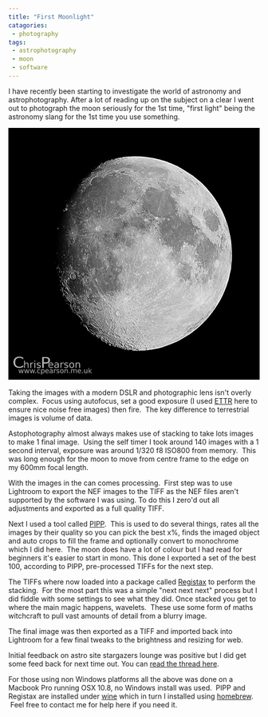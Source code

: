 ```yaml
---
title: "First Moonlight"
catagories:
 - photography
tags:
 - astrophotography
 - moon
 - software
---
```

I have recently been starting to investigate the world of astronomy and astrophotography. After a lot of reading up on the subject on a clear I went out to photograph the moon seriously for the 1st time, "first light" being the astronomy slang for the 1st time you use something.

<img class="padded center"
		alt="A waxing gibbous moon (91%) imaged from Surrey, UK."
		src="/images/2013-09-16-first-moonlight/2013-09-16-Moon.jpg" />

Taking the images with a modern DSLR and photographic lens isn't overly complex.  Focus using autofocus, set a good exposure (I used [ETTR][ettr] here to ensure nice noise free images) then fire.  The key difference to terrestrial images is volume of data.

<!-- more -->

Astophotography almost always makes use of stacking to take lots images to make 1 final image.  Using the self timer I took around 140 images with a 1 second interval, exposure was around 1/320 f8 ISO800 from memory.  This was long enough for the moon to move from centre frame to the edge on my 600mm focal length.

With the images in the can comes processing.  First step was to use Lightroom to export the NEF images to the TIFF as the NEF files aren't supported by the software I was using. To do this I zero'd out all adjustments and exported as a full quality TIFF.

Next I used a tool called [PIPP][pipp].  This is used to do several things, rates all the images by their quality so you can pick the best x%, finds the imaged object and auto crops to fill the frame and optionally convert to monochrome which I did here.  The moon does have a lot of colour but I had read for beginners it's easier to start in mono. This done I exported a set of the best 100, according to PIPP, pre-processed TIFFs for the next step.

The TIFFs where now loaded into a package called [Registax][registax] to perform the stacking.  For the most part this was a simple "next next next" process but I did fiddle with some settings to see what they did. Once stacked you get to where the main magic happens, wavelets.  These use some form of maths witchcraft to pull vast amounts of detail from a blurry image.

The final image was then exported as a TIFF and imported back into Lightroom for a few final tweaks to the brightness and resizing for web.

Initial feedback on astro site stargazers lounge was positive but I did get some feed back for next time out. You can [read the thread here][sgl]. 

For those using non Windows platforms all the above was done on a Macbook Pro running OSX 10.8, no Windows install was used.  PIPP and Registax are installed under [wine][wine] which in turn I installed using [homebrew][brew].  Feel free to contact me for help here if you need it.

[ettr]: http://en.wikipedia.org/wiki/Exposing_to_the_right
[pipp]: https://sites.google.com/site/astropipp/
[registax]: http://www.astronomie.be/registax/
[sgl]: http://stargazerslounge.com/topic/195205-first-lunar-image/
[wine]: https://www.winehq.org
[brew]: https://brew.sh
